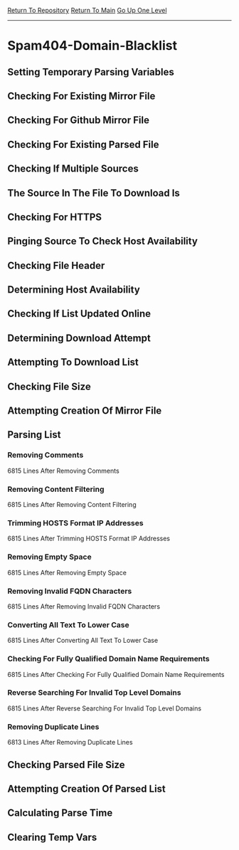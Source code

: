 [Return To Repository](https://github.com/deathbybandaid/piholeparser/)
[Return To Main](https://github.com/deathbybandaid/piholeparser/blob/master/RecentRunLogs/Mainlog.md)
[Go Up One Level](https://github.com/deathbybandaid/piholeparser/blob/master/RecentRunLogs/TopLevelScripts/30-Processing-Blacklists.md)
____________________________________
# Spam404-Domain-Blacklist
## Setting Temporary Parsing Variables
## Checking For Existing Mirror File
## Checking For Github Mirror File
## Checking For Existing Parsed File
## Checking If Multiple Sources
## The Source In The File To Download Is
## Checking For HTTPS
## Pinging Source To Check Host Availability
## Checking File Header
## Determining Host Availability
## Checking If List Updated Online
## Determining Download Attempt
## Attempting To Download List
## Checking File Size
## Attempting Creation Of Mirror File
## Parsing List
### Removing Comments
6815 Lines After Removing Comments
### Removing Content Filtering
6815 Lines After Removing Content Filtering
### Trimming HOSTS Format IP Addresses
6815 Lines After Trimming HOSTS Format IP Addresses
### Removing Empty Space
6815 Lines After Removing Empty Space
### Removing Invalid FQDN Characters
6815 Lines After Removing Invalid FQDN Characters
### Converting All Text To Lower Case
6815 Lines After Converting All Text To Lower Case
### Checking For Fully Qualified Domain Name Requirements
6815 Lines After Checking For Fully Qualified Domain Name Requirements
### Reverse Searching For Invalid Top Level Domains
6815 Lines After Reverse Searching For Invalid Top Level Domains
### Removing Duplicate Lines
6813 Lines After Removing Duplicate Lines
## Checking Parsed File Size
## Attempting Creation Of Parsed List
## Calculating Parse Time
## Clearing Temp Vars
